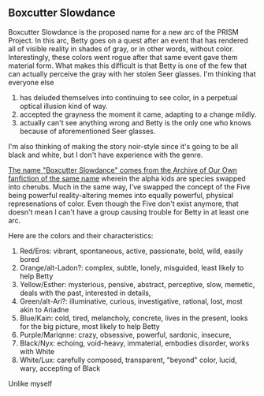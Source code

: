 ## Boxcutter Slowdance

Boxcutter Slowdance is the proposed name for a new arc of the PRISM Project. In this arc, Betty goes on a quest after an event that has rendered all of visible reality in shades of gray, or in other words, without color. Interestingly, these colors went rogue after that same event gave them material form. What makes this difficult is that Betty is one of the few that can actually perceive the gray with her stolen Seer glasses. I'm thinking that everyone else 

1. has deluded themselves into continuing to see color, in a perpetual optical illusion kind of way.
2. accepted the grayness the moment it came, adapting to a change mildly.
3. actually can't see anything wrong and Betty is the only one who knows because of aforementioned Seer glasses.

I'm also thinking of making the story noir-style since it's going to be all black and white, but I don't have experience with the genre.

[The name "Boxcutter Slowdance" comes from the Archive of Our Own fanfiction of the same name](https://archiveofourown.org/works/478081) wherein the alpha kids are species swapped into cherubs. Much in the same way, I've swapped the concept of the Five being powerful reality-altering memes into equally powerful, physical represenations of color. Even though the Five don't exist anymore, that doesn't mean I can't have a group causing trouble for Betty in at least one arc.

Here are the colors and their characteristics:

1. Red/Eros: vibrant, spontaneous, active, passionate, bold, wild, easily bored
2. Orange/alt-Ladon?: complex, subtle, lonely, misguided, least likely to help Betty
3. Yellow/Esther: mysterious, pensive, abstract, perceptive, slow, memetic, deals with the past, interested in details,
4. Green/alt-Ari?: illuminative, curious, investigative, rational, lost, most akin to Ariadne
5. Blue/Kain: cold, tired, melancholy, concrete, lives in the present, looks for the big picture, most likely to help Betty
6. Purple/Mariqnne: crazy, obsessive, powerful, sardonic, insecure,
7. Black/Nyx: echoing, void-heavy, immaterial, embodies disorder, works with White
8. White/Lux: carefully composed, transparent, "beyond" color, lucid, wary, accepting of Black

Unlike myself
